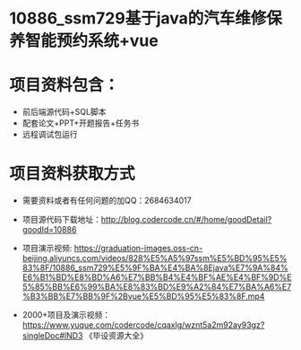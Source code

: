#  10886_ssm729基于java的汽车维修保养智能预约系统+vue
 
# 项目资料包含：
* 前后端源代码+SQL脚本
* 配套论文+PPT+开题报告+任务书
* 远程调试包运行

# 项目资料获取方式
* 需要资料或者有任何问题的加QQ：2684634017

* 项目源代码下载地址：http://blog.codercode.cn/#/home/goodDetail?goodId=10886

* 项目演示视频: https://graduation-images.oss-cn-beijing.aliyuncs.com/videos/828%E5%A5%97ssm%E5%BD%95%E5%83%8F/10886_ssm729%E5%9F%BA%E4%BA%8Ejava%E7%9A%84%E6%B1%BD%E8%BD%A6%E7%BB%B4%E4%BF%AE%E4%BF%9D%E5%85%BB%E6%99%BA%E8%83%BD%E9%A2%84%E7%BA%A6%E7%B3%BB%E7%BB%9F%2Bvue%E5%BD%95%E5%83%8F.mp4


* 2000+项目及演示视频：https://www.yuque.com/codercode/cqaxlg/wznt5a2m92ay93gz?singleDoc#lND3 《毕设资源大全》





